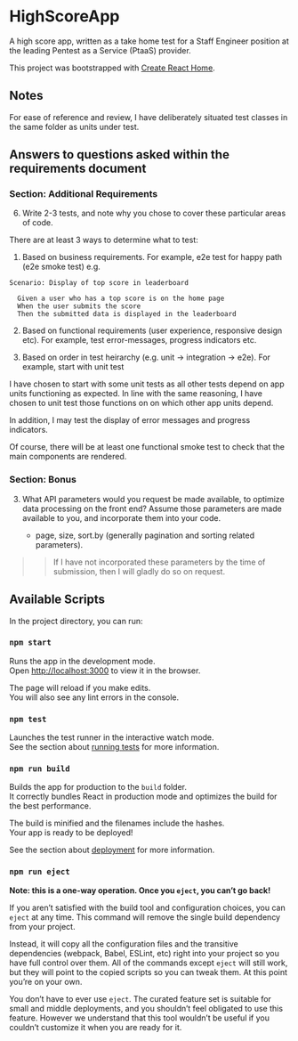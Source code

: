 # HighScoreApp

A high score app, written as a take home test for a Staff Engineer position at the leading
Pentest as a Service (PtaaS) provider.

This project was bootstrapped with [Create React Home](https://github.com/facebook/create-react-app).

## Notes

For ease of reference and review, I have deliberately situated test classes in the same
folder as units under test.

## Answers to questions asked within the requirements document

### Section: Additional Requirements

6. Write 2-3 tests, and note why you chose to cover these particular areas of code.

There are at least 3 ways to determine what to test:

1. Based on business requirements. For example, e2e test for happy path (e2e smoke test) e.g.

```gherkin
Scenario: Display of top score in leaderboard
  
  Given a user who has a top score is on the home page
  When the user submits the score
  Then the submitted data is displayed in the leaderboard
```

2. Based on functional requirements (user experience, responsive design etc). For example,
   test error-messages, progress indicators etc.


3. Based on order in test heirarchy (e.g. unit -> integration -> e2e). For example, start
   with unit test

I have chosen to start with some unit tests as all other tests depend on app units functioning
as expected. In line with the same reasoning, I have chosen to unit test those functions on
on which other app units depend.

In addition, I may test the display of error messages and progress indicators.

Of course, there will be at least one functional smoke test to check that the main components
are rendered.

### Section: Bonus

3. What API parameters would you request be made available, to optimize data processing on the
   front end? Assume those parameters are made available to you, and incorporate them into your code.

    - page, size, sort.by (generally pagination and sorting related parameters).

>> If I have not incorporated these parameters by the time of submission, then I will gladly do so on request.

## Available Scripts

In the project directory, you can run:

### `npm start`

Runs the app in the development mode.\
Open [http://localhost:3000](http://localhost:3000) to view it in the browser.

The page will reload if you make edits.\
You will also see any lint errors in the console.

### `npm test`

Launches the test runner in the interactive watch mode.\
See the section about [running tests](https://facebook.github.io/create-react-app/docs/running-tests) for more information.

### `npm run build`

Builds the app for production to the `build` folder.\
It correctly bundles React in production mode and optimizes the build for the best performance.

The build is minified and the filenames include the hashes.\
Your app is ready to be deployed!

See the section about [deployment](https://facebook.github.io/create-react-app/docs/deployment) for more information.

### `npm run eject`

**Note: this is a one-way operation. Once you `eject`, you can’t go back!**

If you aren’t satisfied with the build tool and configuration choices, you can `eject` at any time. This command will remove the single build dependency from your project.

Instead, it will copy all the configuration files and the transitive dependencies (webpack, Babel, ESLint, etc) right into your project so you have full control over them. All of the commands except `eject` will still work, but they will point to the copied scripts so you can tweak them. At this point you’re on your own.

You don’t have to ever use `eject`. The curated feature set is suitable for small and middle deployments, and you shouldn’t feel obligated to use this feature. However we understand that this tool wouldn’t be useful if you couldn’t customize it when you are ready for it.

